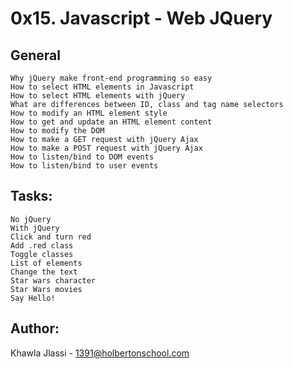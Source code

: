 # 0x15. Javascript - Web JQuery

## General

    Why jQuery make front-end programming so easy 
    How to select HTML elements in Javascript
    How to select HTML elements with jQuery
    What are differences between ID, class and tag name selectors
    How to modify an HTML element style
    How to get and update an HTML element content
    How to modify the DOM
    How to make a GET request with jQuery Ajax
    How to make a POST request with jQuery Ajax
    How to listen/bind to DOM events
    How to listen/bind to user events

## Tasks:

    No jQuery
    With jQuery
    Click and turn red
    Add .red class
    Toggle classes
    List of elements
    Change the text
    Star wars character
    Star Wars movies
    Say Hello!

## Author:

Khawla Jlassi - <1391@holbertonschool.com>